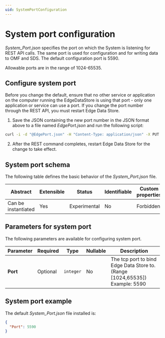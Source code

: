 ```yaml
---
uid: SystemPortConfiguration
---
```


# System port configuration

_System_Port.json_ specifies the port on which the System is listening for REST API calls. The same port is used for configuration and for writing data to OMF and SDS. The default configuration port is 5590. 

Allowable ports are in the range of 1024-65535. 

## Configure system port

Before you change the default, ensure that no other service or application on the computer running the EdgeDataStore is using that port - only one application or service can use a port. If you change the port number through the REST API, you must restart Edge Data Store.

1. Save the JSON containing the new port number in the JSON format above to a file named _EdgePort.json_ and run the following script:

```bash
curl -i -d "@EdgePort.json" -H "Content-Type: application/json" -X PUT http://localhost:5590/api/v1/configuration/system/port
```

2. After the REST command completes, restart Edge Data Store for the change to take effect.

## System port schema

The following table defines the basic behavior of the _System_Port.json_ file.

| Abstract            | Extensible | Status       | Identifiable | Custom properties | Additional properties | 
| ------------------- | ---------- | ------------ | ------------ | ----------------- | --------------------- | 
| Can be instantiated | Yes        | Experimental | No           | Forbidden         | Forbidden             | 

## Parameters for system port

The following parameters are available for configuring system port.

| Parameter      | Required    | Type   | Nullable | Description                      |
| ------------- | --------- | -------- | -------- | ------------------------------- |
| **Port** | Optional | `integer` | No       | The tcp port to bind Edge Data Store to. (Range [1024,65535]) Example: 5590 | 


## System port example

The default _System_Port.json_ file installed is:

```json
{
  "Port": 5590
}
```
